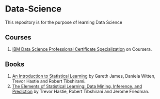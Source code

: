 # Data-Science
This repository is for the purpose of learning Data Science

## Courses
1. [IBM Data Science Professional Certificate Specialization](https://www.coursera.org/specializations/ibm-data-science-professional-certificate) on Coursera. 

## Books
1. [An Introduction to Statistical Learning](https://www-bcf.usc.edu/~gareth/ISL/) by Gareth James, Daniela Witten, Trevor Hastie and Robert Tibshirami.
2. [The Elements of Statistical Learning: Data Mining, Inference, and Prediction](http://web.stanford.edu/~hastie/ElemStatLearn/) by Trevor Hastie, Robert Tibshirani and Jerome Friedman.
